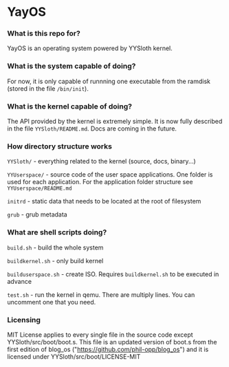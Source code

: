 # YayOS

### What is this repo for?

YayOS is an operating system powered by YYSloth kernel. 

### What is the system capable of doing?

For now, it is only capable of runnning one executable from the ramdisk (stored in the file ```/bin/init```).

### What is the kernel capable of doing?

The API provided by the kernel is extremely simple. It is now fully described in the file ```YYSloth/README.md```. Docs are coming in the future.

### How directory structure works

```YYSloth/``` - everything related to the kernel (source, docs, binary...)

```YYUserspace/``` - source code of the user space applications. One folder is used for each application. For the application folder structure see ```YYUserspace/README.md```

```initrd``` - static data that needs to be located at the root of filesystem

```grub``` - grub metadata

### What are shell scripts doing?

```build.sh``` - build the whole system

```buildkernel.sh``` - only build kernel

```builduserspace.sh``` - create ISO. Requires ```buildkernel.sh``` to be executed in advance

```test.sh``` - run the kernel in qemu. There are multiply lines. You can uncomment one that you need.

### Licensing

MIT License applies to every single file in the source code except YYSloth/src/boot/boot.s. This file is an updated version of boot.s from the first edition of blog_os ("https://github.com/phil-opp/blog_os") and it is licensed under YYSloth/src/boot/LICENSE-MIT
